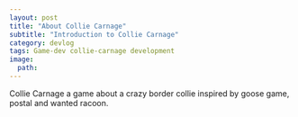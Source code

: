 ```yaml
---
layout: post
title: "About Collie Carnage"
subtitle: "Introduction to Collie Carnage"
category: devlog
tags: Game-dev collie-carnage development
image:
  path: 
---
```

Collie Carnage a game about a crazy border collie inspired by goose game, postal and wanted racoon.
